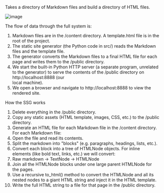 Takes a directory of Markdown files and build a directory of HTML files.

![image](https://github.com/user-attachments/assets/ae8d2e0b-4d81-4d75-8c5e-eb7799b17402)

The flow of data through the full system is:

  1. Markdown files are in the /content directory. A template.html file is in the root of the project.
  2. The static site generator (the Python code in src/) reads the Markdown files and the template file.
  3. The generator converts the Markdown files to a final HTML file for each page and writes them to the /public directory.
  4. We start the built-in Python HTTP server (a separate program, unrelated to the generator) to serve the contents of the /public directory on http://localhost:8888 (our   
     local machine).
  5. We open a browser and navigate to http://localhost:8888 to view the rendered site.

How the SSG works

  1. Delete everything in the /public directory.
  2. Copy any static assets (HTML template, images, CSS, etc.) to the /public directory.
  3. Generate an HTML file for each Markdown file in the /content directory. For each Markdown file:
  4. Open the file and read its contents.
  5. Split the markdown into "blocks" (e.g. paragraphs, headings, lists, etc.).
  6. Convert each block into a tree of HTMLNode objects. For inline elements (like bold text, links, etc.) we will convert:
  7. Raw markdown -> TextNode -> HTMLNode
  8. Join all the HTMLNode blocks under one large parent HTMLNode for the pages.
  9. Use a recursive to_html() method to convert the HTMLNode and all its nested nodes to a giant HTML string and inject it in the HTML template.
  10. Write the full HTML string to a file for that page in the /public directory.
